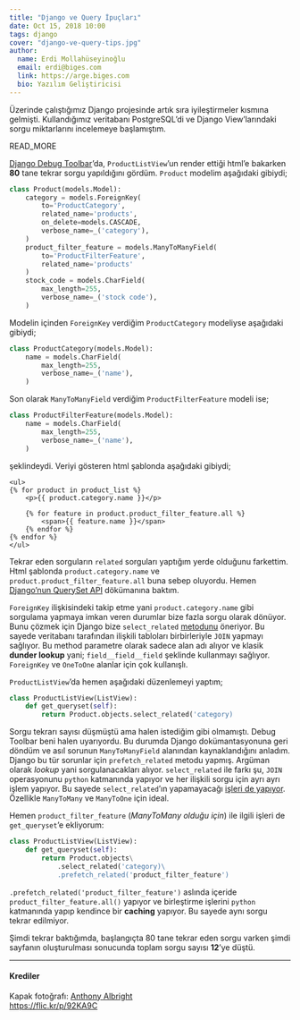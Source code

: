 ```yaml
---
title: "Django ve Query İpuçları"
date: Oct 15, 2018 10:00
tags: django
cover: "django-ve-query-tips.jpg"
author:
  name: Erdi Mollahüseyinoğlu
  email: erdi@biges.com
  link: https://arge.biges.com
  bio: Yazılım Geliştiricisi
---
```


Üzerinde çalıştığımız Django projesinde artık sıra iyileştirmeler kısmına gelmişti.
Kullandığımız veritabanı PostgreSQL’di ve Django View’larındaki sorgu miktarlarını
incelemeye başlamıştım.

READ_MORE

[Django Debug Toolbar][01]’da, `ProductListView`’un render ettiği html’e
bakarken **80** tane tekrar sorgu yapıldığını gördüm. `Product` modelim
aşağıdaki gibiydi;

```python
class Product(models.Model):
	category = models.ForeignKey(
		to='ProductCategory',
		related_name='products',
		on_delete=models.CASCADE,
		verbose_name=_('category'),
	)
	product_filter_feature = models.ManyToManyField(
		to='ProductFilterFeature',
		related_name='products'
	)
	stock_code = models.CharField(
		max_length=255,
		verbose_name=_('stock code'),
	)
```

Modelin içinden `ForeignKey` verdiğim `ProductCategory` modeliyse aşağıdaki
gibiydi;

```python
class ProductCategory(models.Model):
	name = models.CharField(
		max_length=255,
		verbose_name=_('name'),
	)
```

Son olarak `ManyToManyField` verdiğim `ProductFilterFeature` modeli ise;

```python
class ProductFilterFeature(models.Model): 
	name = models.CharField(
		max_length=255,
		verbose_name=_('name'),
	) 
```

şeklindeydi. Veriyi gösteren html şablonda aşağıdaki gibiydi;

```django
<ul>
{% for product in product_list %}
	<p>{{ product.category.name }}</p>
	
    {% for feature in product.product_filter_feature.all %}
		<span>{{ feature.name }}</span>
	{% endfor %}
{% endfor %}
</ul>
```

Tekrar eden sorguların `related` sorguları yaptığım yerde olduğunu farkettim.
Html şablonda `product.category.name` ve `product.product_filter_feature.all`
buna sebep oluyordu. Hemen [Django’nun QuerySet API][02] dökümanına baktım.

`ForeignKey` ilişkisindeki takip etme yani `product.category.name` gibi
sorgulama yapmaya imkan veren durumlar bize fazla sorgu olarak dönüyor. Bunu
çözmek için Django bize `select_related` [metodunu][03] öneriyor. Bu sayede veritabanı
tarafından ilişkili tabloları birbirleriyle `JOIN` yapmayı sağlıyor. Bu method 
parametre olarak sadece alan adı alıyor ve klasik **dunder lookup** yani;
`field__field__field` şeklinde kullanmayı sağlıyor. `ForeignKey` ve `OneToOne`
alanlar için çok kullanışlı.


`ProductListView`’da hemen aşağıdaki düzenlemeyi yaptım;

```python
class ProductListView(ListView):
    def get_queryset(self):
        return Product.objects.select_related('category)
```

Sorgu tekrarı sayısı düşmüştü ama halen istediğim gibi olmamıştı. Debug Toolbar
beni halen uyarıyordu. Bu durumda Django dokümantasyonuna geri döndüm ve asıl
sorunun `ManyToManyField` alanından kaynaklandığını anladım. Django bu tür sorunlar
için `prefetch_related` metodu yapmış. Argüman olarak *lookup* yani sorgulanacakları
alıyor. `select_related` ile farkı şu, `JOIN` operasyonunu `python` katmanında
yapıyor ve her ilişkili sorgu için ayrı ayrı işlem yapıyor. Bu sayede `select_related`’ın
yapamayacağı [işleri de yapıyor][04]. Özellikle `ManyToMany` ve `ManyToOne` için
ideal.

Hemen `product_filter_feature` (*ManyToMany olduğu için*) ile ilgili işleri de
`get_queryset`’e ekliyorum:

```python
class ProductListView(ListView):
    def get_queryset(self):
        return Product.objects\
            .select_related('category)\
            .prefetch_related('product_filter_feature')
```

`.prefetch_related('product_filter_feature')` aslında içeride `product_filter_feature.all()`
yapıyor ve birleştirme işlerini `python` katmanında yapıp kendince bir **caching**
yapıyor. Bu sayede aynı sorgu tekrar edilmiyor. 

Şimdi tekrar baktığımda, başlangıçta 80 tane tekrar eden sorgu varken şimdi
sayfanın oluşturulması sonucunda toplam sorgu sayısı **12**’ye düştü.

---

#### Krediler

Kapak fotoğrafı: [Anthony Albright][05]  
https://flic.kr/p/92KA9C



[01]: https://github.com/jazzband/django-debug-toolbar "Django Debug Toolbar"
[02]: https://docs.djangoproject.com/en/2.1/ref/models/querysets/ "Django QuerySet API Doc"
[03]: https://docs.djangoproject.com/en/2.1/ref/models/querysets/#select-related "Django QuerySet - select_related"
[04]: https://docs.djangoproject.com/en/2.1/ref/models/querysets/#prefetch-related "Django QuerySet - prefetch_related"
[05]: https://www.flickr.com/photos/anthonyalbright/ "Kapak Fotoğrafı"